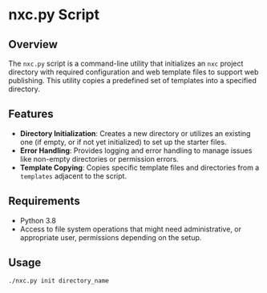 # nxc.py Script

## Overview

The `nxc.py` script is a command-line utility that initializes an `nxc` project directory with required configuration and web template files to support web publishing. This utility copies a predefined set of templates into a specified directory.

## Features

- **Directory Initialization**: Creates a new directory or utilizes an existing one (if empty, or if not yet initialized) to set up the starter files.  
- **Error Handling**: Provides logging and error handling to manage issues like non-empty directories or permission errors.  
- **Template Copying**: Copies specific template files and directories from a `templates` adjacent to the script.  

## Requirements

- Python 3.8  
- Access to file system operations that might need administrative, or appropriate user, permissions depending on the setup.  

## Usage

```shell
./nxc.py init directory_name
```
